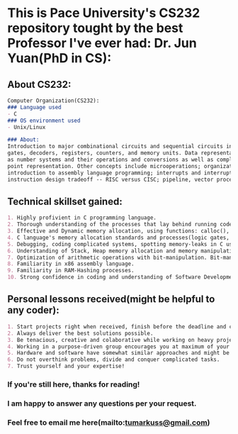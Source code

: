 # This is Pace University's CS232 repository tought by the best Professor I've ever had: Dr. Jun Yuan(PhD in CS):

## About CS232:
```markdown
Computer Organization(CS232):
### Language used
- C
### OS environment used
- Unix/Linux

### About:
Introduction to major combinational circuits and sequential circuits including digital logic,
gates, decoders, registers, counters, and memory units. Data representation including such concepts
as number systems and their operations and conversions as well as complements and fixed and floating
point representation. Other concepts include microoperations; organization and design of a basic computer;
introduction to assembly language programming; interrupts and interrupts processing; central processing unit;
instruction design tradeoff -- RISC versus CISC; pipeline, vector processing, and multiprocessors versus multicomputers.
```

## Technical skillset gained:
```markdown
1. Highly profivient in C programming language.
2. Thorough understanding of the processes that lay behind running code in C and other programming languages.
3. Effective and Dynamic memory allocation, using functions: calloc(), malloc(), realloc(), free().
4. C language's memory allocation standards and processes(logic gates, circuits, registers, counters, compliments etc.).
5. Debugging, coding complicated systems, spotting memory-leaks in C using "Valgrind"
6. Understanding of Stack, Heap memory allocation and memory manipulation.
7. Optimization of arithmetic operations with bit-manipulation. Bit-manipulation approaches' pros and cons.
8. Familiarity in x86 assembly language.
9. Familiarity in RAM-Hashing processes.
10. Strong confidence in coding and understanding of Software Development at the much higher level.

```
## Personal lessons received(might be helpful to any coder):
```markdown
1. Start projects right when received, finish before the deadline and check for bugs(self-discipline).
2. Always deliver the best solutions possible.
3. Be tenacious, creative and colaborative while working on heavy projects.
4. Working in a purpose-driven group encourages you at maximum of your abilities and even beyond.
5. Hardware and software have somewhat similar approaches and might be applied vice versa, so read a lot.
6. Do not overthink problems, divide and conquer complicated tasks.
7. Trust yourself and your expertise!

```
### If you're still here, thanks for reading!

### I am happy to answer any questions per your request.
### Feel free to email me here(mailto:tumarkuss@gmail.com)


